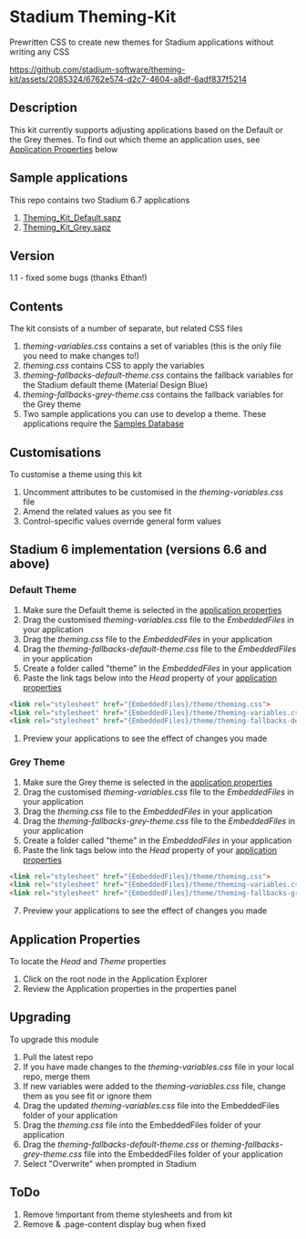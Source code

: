 # Stadium Theming-Kit
Prewritten CSS to create new themes for Stadium applications without writing any CSS

https://github.com/stadium-software/theming-kit/assets/2085324/6762e574-d2c7-4604-a8df-6adf837f5214

## Description
This kit currently supports adjusting applications based on the Default or the Grey themes. To find out which theme an application uses, see [Application Properties](#application-properties) below

## Sample applications
This repo contains two Stadium 6.7 applications
1. [Theming_Kit_Default.sapz](Stadium6/Theming_Kit_Default.sapz?raw=true)
2. [Theming_Kit_Grey.sapz](Stadium6/Theming_Kit_Grey.sapz?raw=true)

## Version
1.1 - fixed some bugs (thanks Ethan!)

## Contents
The kit consists of a number of separate, but related CSS files
1. *theming-variables.css* contains a set of variables (this is the only file you need to make changes to!)
2. *theming.css* contains CSS to apply the variables
3. *theming-fallbacks-default-theme.css* contains the fallback variables for the Stadium default theme (Material Design Blue)
4. *theming-fallbacks-grey-theme.css* contains the fallback variables for the Grey theme
5. Two sample applications you can use to develop a theme. These applications require the [Samples Database](https://github.com/stadium-software/samples-database)

## Customisations
To customise a theme using this kit
1. Uncomment attributes to be customised in the *theming-variables.css* file
2. Amend the related values as you see fit
3. Control-specific values override general form values

## Stadium 6 implementation (versions 6.6 and above)

### Default Theme
1. Make sure the Default theme is selected in the [application properties](#Application-Properties)
2. Drag the customised *theming-variables.css* file to the *EmbeddedFiles* in your application
3. Drag the *theming.css* file to the *EmbeddedFiles* in your application
4. Drag the *theming-fallbacks-default-theme.css* file to the *EmbeddedFiles* in your application
5. Create a folder called "theme" in the *EmbeddedFiles* in your application
6. Paste the link tags below into the *Head* property of your [application properties](#Application-Properties)
```html
<link rel="stylesheet" href="{EmbeddedFiles}/theme/theming.css">
<link rel="stylesheet" href="{EmbeddedFiles}/theme/theming-variables.css">
<link rel="stylesheet" href="{EmbeddedFiles}/theme/theming-fallbacks-default-theme.css">
``` 
1. Preview your applications to see the effect of changes you made

### Grey Theme
1. Make sure the Grey theme is selected in the [application properties](#Application-Properties)
2. Drag the customised *theming-variables.css* file to the *EmbeddedFiles* in your application
3. Drag the *theming.css* file to the *EmbeddedFiles* in your application
4. Drag the *theming-fallbacks-grey-theme.css* file to the *EmbeddedFiles* in your application
5. Create a folder called "theme" in the *EmbeddedFiles* in your application
6. Paste the link tags below into the *Head* property of your [application properties](#Application-Properties)
```html
<link rel="stylesheet" href="{EmbeddedFiles}/theme/theming.css">
<link rel="stylesheet" href="{EmbeddedFiles}/theme/theming-variables.css">
<link rel="stylesheet" href="{EmbeddedFiles}/theme/theming-fallbacks-grey-theme.css">
``` 
7. Preview your applications to see the effect of changes you made

## Application Properties
To locate the *Head* and *Theme* properties
1. Click on the root node in the Application Explorer
2. Review the Application properties in the properties panel

## Upgrading
To upgrade this module

1. Pull the latest repo
2. If you have made changes to the *theming-variables.css* file in your local repo, merge them
3. If new variables were added to the *theming-variables.css* file, change them as you see fit or ignore them
4. Drag the updated *theming-variables.css* file into the EmbeddedFiles folder of your application
6. Drag the *theming.css* file into the EmbeddedFiles folder of your application
7. Drag the *theming-fallbacks-default-theme.css* or *theming-fallbacks-grey-theme.css* file into the EmbeddedFiles folder of your application
8. Select "Overwrite" when prompted in Stadium

## ToDo
1. Remove !important from theme stylesheets and from kit
2. Remove & .page-content display bug when fixed
